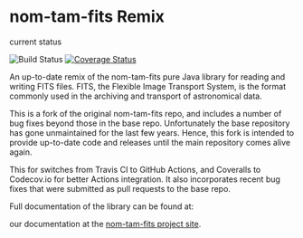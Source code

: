 # nom-tam-fits Remix

current status

![Build Status](https://github.com/attipaci/nom-tam-fits/actions/workflows/maven.yml/badge.svg)
[![Coverage Status](https://codecov.io/gh/attipaci/nom-tam-fits/branch/master/graph/badge.svg?token=F85TJ906TN)](https://codecov.io/gh/attipaci/nom-tam-fits)



An up-to-date remix of the nom-tam-fits pure Java library for reading and writing FITS files. FITS, the Flexible Image Transport System, is the format commonly used in the archiving and transport of astronomical data.

This is a fork of the original nom-tam-fits repo, and includes a number of bug fixes beyond those in the base repo. Unfortunately the base repository has gone unmaintained for the last few years. Hence, this
fork is intended to provide up-to-date code and releases until the main repository comes alive again.

This for switches from Travis CI to GitHub Actions, and Coveralls to Codecov.io for better Actions integration. It also incorporates recent bug fixes that were submitted as pull requests to the base repo.

Full documentation of the library can be found at:

our documentation at the [nom-tam-fits project site](http://nom-tam-fits.github.io/nom-tam-fits/ "nom-tam-fits project site").
